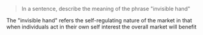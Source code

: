 > In a sentence, describe the meaning of the phrase "invisible hand"

The "invisible hand" refers the self-regulating nature of the market in that when individuals act in their own self interest the overall market will benefit